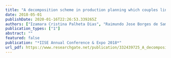 ```yaml
---
title: "A decomposition scheme in production planning which couples linear programming and clearing function in a dynamic economic environment"
date: 2018-05-01
publishDate: 2020-01-16T22:26:53.339265Z
authors: ["Izamara Cristina Palheta Dias", "Raimundo Jose Borges de Sampaio", "Ramon Gomes Silva"]
publication_types: ["1"]
abstract: ""
featured: false
publication: "*IISE Annual Conference & Expo 2018*"
url_pdf: https://www.researchgate.net/publication/332439725_A_decomposition_scheme_in_production_planning_based_on_linear_programming_which_couples_the_concept_of_clearing_function_and_the_dynamic_economic_environment
---
```


